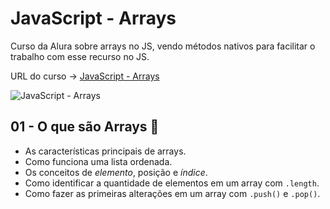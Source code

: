 # JavaScript - Arrays

Curso da Alura sobre arrays no JS, vendo métodos nativos para facilitar o trabalho com esse recurso no JS.

URL do curso -> [JavaScript - Arrays](https://cursos.alura.com.br/course/fundamentos-javascript-arrays)

![JavaScript - Arrays](https://www.alura.com.br/assets/api/share/curso-fundamentos-javascript-arrays.png)

## 01 - O que são Arrays &#x1F516;
* As características principais de arrays.
* Como funciona uma lista ordenada.
* Os conceitos de *elemento*, posição e *índice*.
* Como identificar a quantidade de elementos em um array com `.length`.
* Como fazer as primeiras alterações em um array com `.push()` e `.pop()`.